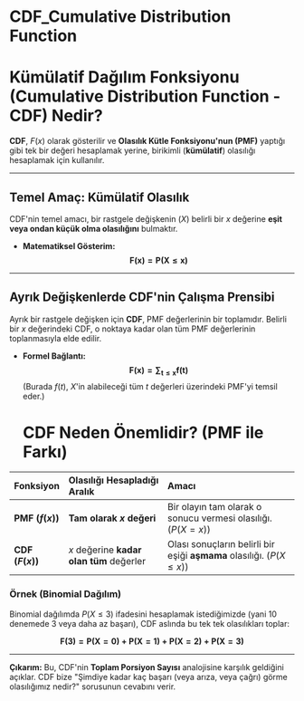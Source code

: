 # CDF_Cumulative Distribution Function

# Kümülatif Dağılım Fonksiyonu (Cumulative Distribution Function - CDF) Nedir?

**CDF**, $F(x)$ olarak gösterilir ve **Olasılık Kütle Fonksiyonu'nun (PMF)** yaptığı gibi tek bir değeri hesaplamak yerine, birikimli (**kümülatif**) olasılığı hesaplamak için kullanılır.

---

## Temel Amaç: Kümülatif Olasılık

CDF'nin temel amacı, bir rastgele değişkenin ($X$) belirli bir $x$ değerine **eşit veya ondan küçük olma olasılığını** bulmaktır.

* **Matematiksel Gösterim:**
    $$\mathbf{F(x) = P(X \le x)}$$

---

## Ayrık Değişkenlerde CDF'nin Çalışma Prensibi

Ayrık bir rastgele değişken için **CDF**, PMF değerlerinin bir toplamıdır. Belirli bir $x$ değerindeki CDF, o noktaya kadar olan tüm PMF değerlerinin toplanmasıyla elde edilir.

* **Formel Bağlantı:**
    $$\mathbf{F(x) = \sum_{t \le x} f(t)}$$
    (Burada $f(t)$, $X$'in alabileceği tüm $t$ değerleri üzerindeki PMF'yi temsil eder.)

  # CDF Neden Önemlidir? (PMF ile Farkı)

| Fonksiyon | Olasılığı Hesapladığı Aralık | Amacı |
| :--- | :--- | :--- |
| **PMF ($f(x)$)** | **Tam olarak $x$ değeri** | Bir olayın tam olarak o sonucu vermesi olasılığı. ($P(X = x)$) |
| **CDF ($F(x)$)** | $x$ değerine **kadar olan tüm** değerler | Olası sonuçların belirli bir eşiği **aşmama** olasılığı. ($P(X \le x)$) |

### Örnek (Binomial Dağılım)

Binomial dağılımda $P(X \le 3)$ ifadesini hesaplamak istediğimizde (yani 10 denemede 3 veya daha az başarı), CDF aslında bu tek tek olasılıkları toplar:

$$\mathbf{F(3) = P(X=0) + P(X=1) + P(X=2) + P(X=3)}$$

---

**Çıkarım:** Bu, CDF'nin **Toplam Porsiyon Sayısı** analojisine karşılık geldiğini açıklar. CDF bize "Şimdiye kadar kaç başarı (veya arıza, veya çağrı) görme olasılığımız nedir?" sorusunun cevabını verir.
